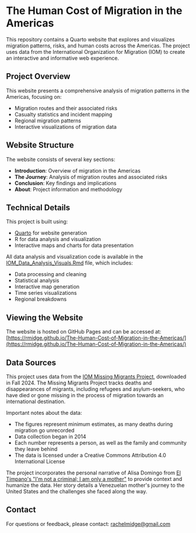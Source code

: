 # The Human Cost of Migration in the Americas

This repository contains a Quarto website that explores and visualizes migration patterns, risks, and human costs across the Americas. The project uses data from the International Organization for Migration (IOM) to create an interactive and informative web experience.

## Project Overview

This website presents a comprehensive analysis of migration patterns in the Americas, focusing on:
- Migration routes and their associated risks
- Casualty statistics and incident mapping
- Regional migration patterns
- Interactive visualizations of migration data

## Website Structure

The website consists of several key sections:
- **Introduction**: Overview of migration in the Americas
- **The Journey**: Analysis of migration routes and associated risks
- **Conclusion**: Key findings and implications
- **About**: Project information and methodology

## Technical Details

This project is built using:
- [Quarto](https://quarto.org/) for website generation
- R for data analysis and visualization
- Interactive maps and charts for data presentation

All data analysis and visualization code is available in the [IOM_Data_Analysis_Visuals.Rmd](IOM_Data_Analysis_Visuals.Rmd) file, which includes:
- Data processing and cleaning
- Statistical analysis
- Interactive map generation
- Time series visualizations
- Regional breakdowns

## Viewing the Website

The website is hosted on GitHub Pages and can be accessed at: [https://rmidge.github.io/The-Human-Cost-of-Migration-in-the-Americas/](https://rmidge.github.io/The-Human-Cost-of-Migration-in-the-Americas/)

## Data Sources

This project uses data from the [IOM Missing Migrants Project](https://missingmigrants.iom.int/downloads), downloaded in Fall 2024. The Missing Migrants Project tracks deaths and disappearances of migrants, including refugees and asylum-seekers, who have died or gone missing in the process of migration towards an international destination.

Important notes about the data:
- The figures represent minimum estimates, as many deaths during migration go unrecorded
- Data collection began in 2014
- Each number represents a person, as well as the family and community they leave behind
- The data is licensed under a Creative Commons Attribution 4.0 International License

The project incorporates the personal narrative of Alisa Domingo from [El Tímpano's "I'm not a criminal; I am only a mother"](https://www.eltimpano.org/mi-historia/im-not-a-criminal-i-am-only-a-mother-a-grueling-journey-from-venezuela-to-the-united-states-ends-in-uncertainty/) to provide context and humanize the data. Her story details a Venezuelan mother's journey to the United States and the challenges she faced along the way.

## Contact

For questions or feedback, please contact: rachelmidge@gmail.com

